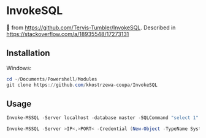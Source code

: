 # InvokeSQL

🍴 from https://github.com/Tervis-Tumbler/InvokeSQL. Described in https://stackoverflow.com/a/18935548/17273131

## Installation
Windows:
```powershell
cd ~/Documents/Powershell/Modules
git clone https://github.com/kkostrzewa-coupa/InvokeSQL
```

## Usage
```powershell
Invoke-MSSQL -Server localhost -database master -SQLCommand "select 1"

Invoke-MSSQL -Server >IP<,>PORT< -Credential (New-Object -TypeName System.Management.Automation.PSCredential -ArgumentList >USERNAME<,(ConvertTo-SecureString -String >PASSWORD< -AsPlainText -Force)) -Database >DATABASE< -SQLCommand 'select @@servername,db_name()'
```
